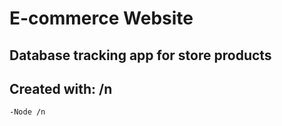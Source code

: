 # E-commerce Website

## Database tracking app for store products

## Created with: /n
    -Node /n
    

